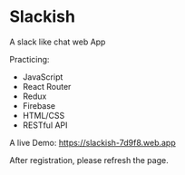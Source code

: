 # Slackish
A slack like chat web App

Practicing:
- JavaScript
- React Router
- Redux
- Firebase
- HTML/CSS
- RESTful API


A live Demo: https://slackish-7d9f8.web.app

After registration, please refresh the page.
